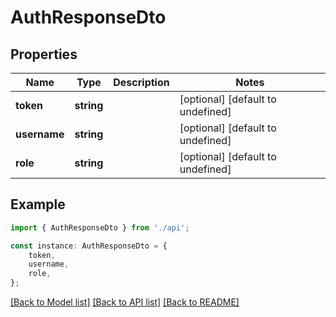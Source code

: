 # AuthResponseDto


## Properties

Name | Type | Description | Notes
------------ | ------------- | ------------- | -------------
**token** | **string** |  | [optional] [default to undefined]
**username** | **string** |  | [optional] [default to undefined]
**role** | **string** |  | [optional] [default to undefined]

## Example

```typescript
import { AuthResponseDto } from './api';

const instance: AuthResponseDto = {
    token,
    username,
    role,
};
```

[[Back to Model list]](../README.md#documentation-for-models) [[Back to API list]](../README.md#documentation-for-api-endpoints) [[Back to README]](../README.md)
